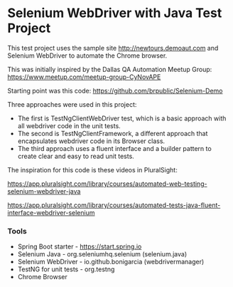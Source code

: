 # Selenium WebDriver with Java Test Project

This test project uses the sample site http://newtours.demoaut.com and Selenium WebDriver to automate the Chrome browser. 

This was initially inspired by the Dallas QA Automation Meetup Group: https://www.meetup.com/meetup-group-CyNovAPE

Starting point was this code: https://github.com/brpublic/Selenium-Demo

Three approaches were used in this project: 

* The first is TestNgClientWebDriver test, which is a basic approach with all webdriver code in the unit tests. 
* The second is TestNgClientFramework, a different approach that encapsulates webdriver code in its Browser class. 
* The third approach uses a fluent interface and a builder pattern to create clear and easy to read unit tests. 

The inspiration for this code is these videos in PluralSight:

https://app.pluralsight.com/library/courses/automated-web-testing-selenium-webdriver-java

https://app.pluralsight.com/library/courses/automated-tests-java-fluent-interface-webdriver-selenium

### Tools

* Spring Boot starter - https://start.spring.io
* Selenium Java - org.seleniumhq.selenium (selenium.java)
* Selenium WebDriver - io.github.bonigarcia (webdrivermanager)
* TestNG for unit tests - org.testng
* Chrome Browser
